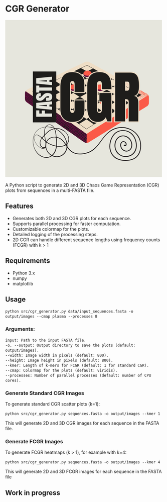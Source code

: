 # CGR Generator

![FastaCGR Logo](images/FASTACGR.png)

A Python script to generate 2D and 3D Chaos Game Representation (CGR) plots from sequences in a multi-FASTA file.

## Features

- Generates both 2D and 3D CGR plots for each sequence.
- Supports parallel processing for faster computation.
- Customizable colormap for the plots.
- Detailed logging of the processing steps.
-  2D CGR can handle different sequence lengths using frequency counts (FCGR) with k > 1
## Requirements

- Python 3.x
- numpy
- matplotlib

## Usage

```
python src/cgr_generator.py data/input_sequences.fasta -o output/images --cmap plasma --processes 8
```
### Arguments:
```
input: Path to the input FASTA file.
-o, --output: Output directory to save the plots (default: output/images).
--width: Image width in pixels (default: 800).
--height: Image height in pixels (default: 800).
--kmer: Length of k-mers for FCGR (default: 1 for standard CGR).
--cmap: Colormap for the plots (default: viridis).
--processes: Number of parallel processes (default: number of CPU cores).
```

### Generate Standard CGR Images

To generate standard CGR scatter plots (k=1):
```
python src/cgr_generator.py sequences.fasta -o output/images --kmer 1
```
This will generate 2D and 3D CGR images for each sequence in the FASTA file.

### Generate FCGR Images

To generate FCGR heatmaps (k > 1), for example with k=4:
```
python src/cgr_generator.py sequences.fasta -o output/images --kmer 4
```
This will generate 2D and 3D FCGR images for each sequence in the FASTA file

## Work in progress